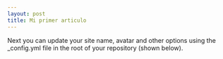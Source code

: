 ```yaml
---
layout: post
title: Mi primer articulo
---
```


Next you can update your site name, avatar and other options using the _config.yml file in the root of your repository (shown below).
